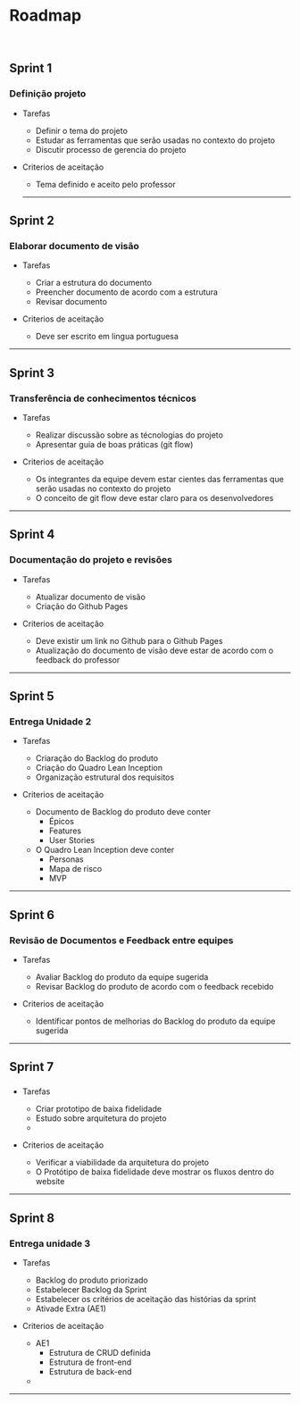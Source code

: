 # Roadmap

&nbsp;
## Sprint 1
### Definição projeto
- Tarefas
  - Definir o tema do projeto
  - Estudar as ferramentas que serão usadas no contexto do projeto
  - Discutir processo de gerencia do projeto

- Criterios de aceitação
  - Tema definido e aceito pelo professor
  ----------------------------------------------------------------------------------------------------------------

## Sprint 2
### Elaborar documento de visão
- Tarefas
  - Criar a estrutura do documento 
  - Preencher documento de acordo com a estrutura
  - Revisar documento
 
- Criterios de aceitação
  - Deve ser escrito em lingua portuguesa

 --------------------------------------------------------------------------------------------------------------

## Sprint 3
### Transferência de conhecimentos técnicos
- Tarefas
  - Realizar discussão sobre as técnologias do projeto
  - Apresentar guia de boas práticas (git flow)
 
- Criterios de aceitação
  - Os integrantes da equipe devem estar cientes das ferramentas que serão usadas no contexto do projeto
  - O conceito de git flow deve estar claro para os desenvolvedores
  
--------------------------------------------------------------------------------------------------------------
## Sprint 4
### Documentação do projeto e revisões
- Tarefas
  - Atualizar documento de visão
  - Criação do Github Pages
 
- Criterios de aceitação
  - Deve existir um link no Github para o Github Pages
  - Atualização do documento de visão deve estar de acordo com o feedback do professor

--------------------------------------------------------------------------------------------------------------
  ## Sprint 5 
  
### Entrega Unidade 2
- Tarefas
  - Criaração do Backlog do produto
  - Criação do Quadro Lean Inception
  - Organização estrutural dos requisitos
 
- Criterios de aceitação
  - Documento de Backlog do produto deve conter 
    - Épicos
    - Features
    - User Stories
  - O Quadro Lean Inception deve conter
    - Personas
    - Mapa de risco
    - MVP
--------------------------------------------------------------------------------------------------------------
## Sprint 6 
  
### Revisão de Documentos e Feedback entre equipes
- Tarefas
  - Avaliar Backlog do produto da equipe sugerida
  - Revisar Backlog do produto de acordo com o feedback recebido 
 
- Criterios de aceitação
  - Identificar pontos de melhorias do Backlog do produto da equipe sugerida

--------------------------------------------------------------------------------------------------------------
## Sprint 7 
  
### 
- Tarefas
  - Criar prototipo de baixa fidelidade
  - Estudo sobre arquitetura do projeto
  -  
 
- Criterios de aceitação
  - Verificar a viabilidade da arquitetura do projeto
  - O Protótipo de baixa fidelidade deve mostrar os fluxos dentro do website
--------------------------------------------------------------------------------------------------------------
## Sprint 8 
  
### Entrega unidade 3
- Tarefas
  - Backlog do produto priorizado
  - Estabelecer Backlog da Sprint
  - Estabelecer os critérios de aceitação das  histórias da sprint
  - Ativade Extra (AE1)
 
- Criterios de aceitação
  - AE1
    -  Estrutura de CRUD definida
    -  Estrutura de front-end
    -  Estrutura de back-end
  - 
--------------------------------------------------------------------------------------------------------------


 
